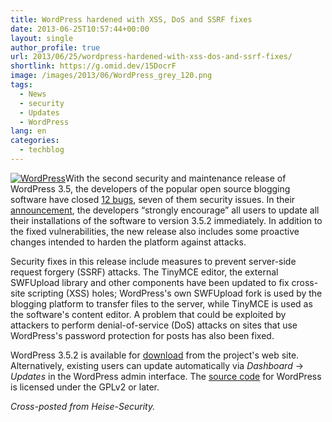 ```yaml
---
title: WordPress hardened with XSS, DoS and SSRF fixes
date: 2013-06-25T10:57:44+00:00
layout: single
author_profile: true
url: 2013/06/25/wordpress-hardened-with-xss-dos-and-ssrf-fixes/
shortlink: https://g.omid.dev/15DocrF
image: /images/2013/06/WordPress_grey_120.png
tags:
  - News
  - security
  - Updates
  - WordPress
lang: en
categories: 
  - techblog
---
```

[![WordPress](/images/2013/06/WordPress_grey_120.png)](/images/2013/06/WordPress_grey_120.png)With the second security and maintenance release of WordPress 3.5, the developers of the popular open source blogging software have closed [12 bugs](http://core.trac.wordpress.org/query?status=closed&group=resolution&milestone=3.5.2), seven of them security issues. In their [announcement](http://wordpress.org/news/2013/06/wordpress-3-5-2/), the developers “strongly encourage” all users to update all their installations of the software to version 3.5.2 immediately. In addition to the fixed vulnerabilities, the new release also includes some proactive changes intended to harden the platform against attacks.

Security fixes in this release include measures to prevent server-side request forgery (SSRF) attacks. The TinyMCE editor, the external SWFUpload library and other components have been updated to fix cross-site scripting (XSS) holes; WordPress's own SWFUpload fork is used by the blogging platform to transfer files to the server, while TinyMCE is used as the software's content editor. A problem that could be exploited by attackers to perform denial-of-service (DoS) attacks on sites that use WordPress's password protection for posts has also been fixed.

WordPress 3.5.2 is available for [download](http://wordpress.org/download/) from the project's web site. Alternatively, existing users can update automatically via _Dashboard_ → _Updates_ in the WordPress admin interface. The [source code](http://wordpress.org/download/source/) for WordPress is licensed under the GPLv2 or later.

_Cross-posted from Heise-Security._
